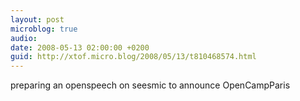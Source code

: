 ```yaml
---
layout: post
microblog: true
audio: 
date: 2008-05-13 02:00:00 +0200
guid: http://xtof.micro.blog/2008/05/13/t810468574.html
---
```

preparing an openspeech on seesmic to announce OpenCampParis
